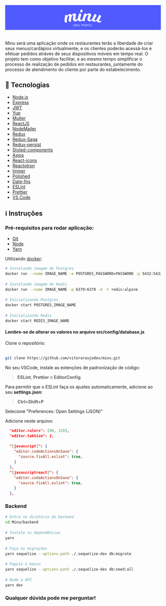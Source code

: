 <div align="center">
  <img alt="Minu" title="Minu" src=".github/logo.png" />
</div>
<br>
<p>Minu será uma aplicação onde os restaurantes terão a liberdade de criar seus menus/cardápios virtualmente, e os clientes poderão acessá-los e efetuar pedidos atráves de seus dispositivos móveis em tempo real. O projeto tem como objetivo facilitar, e ao mesmo tempo simplificar o processo de realização de pedidos em restaurantes, juntamente do processo de atendimento do cliente por parte do estabelecimento.</p>

## :rocket: Tecnologias

-   [Node.js](https://nodejs.org/)
-   [Express](https://expressjs.com/)
-   [JWT](https://jwt.io/)
-   [Yup](https://www.npmjs.com/package/yup)
-   [Multer](https://github.com/expressjs/multer)
-   [ReactJS](https://reactjs.org/)
-   [NodeMailer](https://nodemailer.com/about/)
-   [Redux](https://redux.js.org/)
-   [Redux-Saga](https://redux-saga.js.org/)
-   [Redux-persist](https://github.com/rt2zz/redux-persist)
-   [Styled-components](https://www.styled-components.com/)
-   [Axios](https://github.com/axios/axios)
-   [React-icons](https://react-icons.netlify.com/)
-   [Reactotron](https://infinite.red/reactotron)
-   [Immer](https://github.com/immerjs/immer)
-   [Polished](https://polished.js.org/)
-   [Date-fns](https://date-fns.org/)
-   [ESLint](https://eslint.org/)
-   [Prettier](https://prettier.io/)
-   [VS Code](https://code.visualstudio.com/)

## :information_source: Instruções

### Pré-requisitos para rodar aplicação:

* [Git](https://git-scm.com)
* [Node](https://nodejs.org/)
* [Yarn](https://yarnpkg.com/) 

Utilizando [docker](https://docs.docker.com/engine/):

```bash
# Instalando imagem do Postgres 
docker run --name IMAGE_NAME -e POSTGRES_PASSWORD=PASSWORD -p 5432:5432 -d postgres:11

# Instalando imagem do Redis
docker run --name IMAGE_NAME -p 6379:6379 -d -t redis:alpine

# Inicializando Postgres
docker start POSTGRES_IMAGE_NAME

# Inicializando Redis
docker start REDIS_IMAGE_NAME

```

<h4>Lembre-se de alterar os valores no arquivo src/config/database.js</h4>

Clone o repositório:

```bash

git clone https://github.com/vitoraraujodev/minu.git

```

No seu VSCode, instale as extenções de padronização de código:

<blockquote><strong>ESLint</strong>, <strong>Prettier</strong> e <strong>EditorConfig</strong></blockquote>

Para permitir que o ESLint faça os ajustes automaticamente, adicione ao seu <b>settings.json</b>:

<blockquote><strong>Ctrl+Shift+P</strong></blockquote>

Selecione "Preferences: Open Settings (JSON)"

Adicione neste arquivo:

```json
  "editor.rulers": [80, 120],
  "editor.tabSize": 2,

  "[javascript]": {
    "editor.codeActionsOnSave": {
      "source.fixAll.eslint": true,
    }
  },
  "[javascriptreact]": {
    "editor.codeActionsOnSave": {
      "source.fixAll.eslint": true,
    }
  },
```

### Backend

```bash
# Entre no diretório do backend
cd Minu/backend

# Instale as dependências
yarn

# Faça as migrações
yarn sequelize --options-path ./.sequelize-dev db:migrate

# Popule o banco
yarn sequelize --options-path ./.sequelize-dev db:seed:all

# Rode a API
yarn dev 
```

### Qualquer dúvida pode me perguntar!